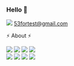 ### Hello 👋

<img src="https://img.shields.io/badge/-Mail-EA4335?style=flat-square&logo=Gmail&logoColor=white"/> 53fortest@gmail.com

⚡ About ⚡

<img src="https://img.shields.io/badge/-Java-007396?style=flat-square&logo=Java&logoColor=white"/>    <img src="https://img.shields.io/badge/-Kotlin-0095D5?style=flat-square&logo=Kotlin&logoColor=white"/>    <img src="https://img.shields.io/badge/-swift-FA7343?style=flat-square&logo=Swift&logoColor=white"/>    <img src="https://img.shields.io/badge/-Python-3776AB?style=flat-square&logo=Python&logoColor=white"/><br/> <img src="https://img.shields.io/badge/-React-61DAFB?style=flat-square&logo=React&logoColor=white"/>
<img src="https://img.shields.io/badge/-Django-092E20?style=flat-square&logo=Django&logoColor=white"/> <img src="https://img.shields.io/badge/-MySQL-4479A1?style=flat-square&logo=MySQL&logoColor=white"/> <img src="https://img.shields.io/badge/-SQLite-003B57?style=flat-square&logo=SQLite&logoColor=white"/> 

<!--
**siefesta/siefesta** is a ✨ _special_ ✨ repository because its `README.md` (this file) appears on your GitHub profile.

Here are some ideas to get you started:

- 🔭 I’m currently working on ...
- 🌱 I’m currently learning ...
- 👯 I’m looking to collaborate on ...
- 🤔 I’m looking for help with ...
- 💬 Ask me about ...
- 📫 How to reach me: ...
- 😄 Pronouns: ...
- ⚡ Fun fact: ...
-->
